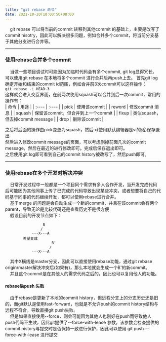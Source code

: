 ```yaml
---
title: "git rebase 命令"
date: 2021-10-20T18:00:50+08:00
---
```


&nbsp;&nbsp;&nbsp;&nbsp;git rebase 可以将当前的commit 转移到其他commit 的基础上，主要是改写了commit hisotry，因此可以解决很多问题，例如合并多个commit，将当前分支基于其他分支进行合并等。

----

### 使用rebase合并多个commit
&nbsp;&nbsp;&nbsp;&nbsp;当做一些项目调试时可能因为加临时代码会有多个commit, git log显得冗长，可以使用git rebase 在本地将多个commit 进行合并后再push上去。 
首先git log确定开始和结束的commit id范围，例如合并前3次commit可以这样操作：  
`git rebase -i HEAD~3`  
这样就会进入交互界面，在前两次使用squash可以合并到后一次commit，常用的操作有：  
| 命令 | 用途 |
| :---- | :---- |
| pick | 使用该commit |
| reword | 修改commit 消息 |
| squash | 保留该commit，但合并到上一个commit |
| fixup  | 类似squash，但去掉commit message |
| drop   | 删除该commit |

之后将后面的操作由pick变更为squash，然后:x(使用默认编辑器是vi的话)保存退出  
然后进入修改commit message的页面，可以考虑删掉前面几次的commit message，然后在最近的进行修改即可。完成后保存退出即可。  
之后使用git log即可看到自己的commit history被改写了，然后push即可。  

----


### 使用rebase在多个开发时解决冲突
&nbsp;&nbsp;&nbsp;&nbsp;日常开发过程中一般都是一个项目同个需求有多人合作开发，当开发完成代码后可能因为其他同事上传了已完成的代码导致出现某些冲突，或者想要将自己的代码基于同事的代码继续开发，都可以使用rebase进行合并。  
&nbsp;&nbsp;&nbsp;&nbsp;基于merge 的问题是会自动生成一个新的commit，并且在该commit会有两个parent，导致无论是比较代码还是查看历史不是很方便  
&nbsp;&nbsp;&nbsp;&nbsp;假设目前的开发节点如下：
```
                 B
                /
            ---X---A
	    希望变成
                     B'
                    /
            ---X---A
```
&nbsp;&nbsp;&nbsp;&nbsp;其中X横线是master分支，因此可以直接使用rebase功能，通过git rebase origin/master解决冲突后(如果有)，那么本地就会生成一个B'的新commit。  
&nbsp;&nbsp;&nbsp;&nbsp;并且这个commit是在其他人的需求代码之后的，因此也可以复用他人的功能。  
#### rebase后push 失败
&nbsp;&nbsp;&nbsp;&nbsp;由于rebase是更新了本地的commit history，但远程分支上的分支历史还是旧的，而git默认是使用fast-forward，也就是不允许push的commit history结构与远程不符合，导致直接git push失败。  
&nbsp;&nbsp;&nbsp;&nbsp;但是如果直接使用--force，则会可能因为其他人也刚好在push而导致他人push代码不生效，因此git提供了--force-with-lease 参数，该参数会检查提供的commit history与提交时是否保持一致进行保护，因此可以使用 git push --force-with-lease 进行提交   
